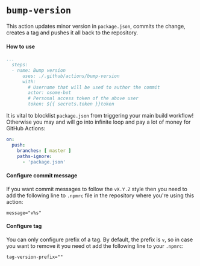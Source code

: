 # `bump-version`
This action updates minor version in `package.json`, commits the change, creates a tag and pushes it all back to the repository.

#### How to use
```yaml
...
  steps:
  - name: Bump version
      uses: ./.github/actions/bump-version
      with:
        # Username that will be used to author the commit
        actor: osome-bot
        # Personal access token of the above user
        token: ${{ secrets.token }}token
```

It is vital to blocklist `package.json` from triggering your main build workflow! Otherwise you may and will go into infinite loop and pay a lot of money for GitHub Actions:
```yaml
on:
  push:
    branches: [ master ]
    paths-ignore:
      - 'package.json'
```

#### Configure commit message
If you want commit messages to follow the `vX.Y.Z` style then you need to add the following line to `.npmrc` file in the repository where you're using this action:
```
message="v%s"
```

#### Configure tag
You can only configure prefix of a tag. By default, the prefix is `v`, so in case you want to remove it you need ot add the following line to your `.npmrc`:
```
tag-version-prefix=""
```